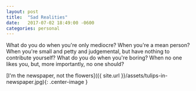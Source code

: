 ```yaml
---
layout: post
title:  "Sad Realities"
date:   2017-07-02 18:49:00 -0600
categories: personal
---
```

What do you do when you're only mediocre? When you're a mean person? When you're small and petty and judgemental, but have nothing to contribute yourself? What do you do when you're boring? When no one likes you, but, more importantly, no one should?

[I'm the newspaper, not the flowers]({{ site.url }}/assets/tulips-in-newspaper.jpg){: .center-image }